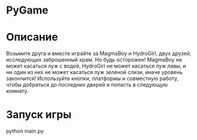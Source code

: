 # PyGame
# Описание 
Возьмите друга и вместе играйте за MagmaBoy и HydroGirl, двух друзей, исследующих заброшенный храм. Но будь осторожен! MagmaBoy не может касаться луж с водой, HydroGirl не может касаться луж лавы, и ни один из них не может касаться луж зеленой слизи, иначе уровень закончится! Используйте кнопки, платформы и совместную работу, чтобы добраться до последних дверей и попасть в следующую комнату.
# Запуск игры
python main.py
